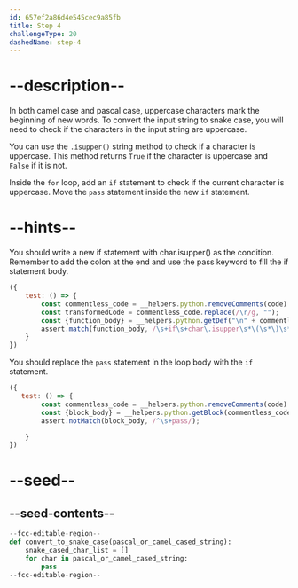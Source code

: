 ```yaml
---
id: 657ef2a86d4e545cec9a85fb
title: Step 4
challengeType: 20
dashedName: step-4
---
```


# --description--

In both camel case and pascal case, uppercase characters mark the beginning of new words. To convert the input string to snake case, you will need to check if the characters in the input string are uppercase. 

You can use the `.isupper()` string method to check if a character is uppercase. This method returns `True` if the character is uppercase and `False` if it is not.

Inside the `for` loop, add an `if` statement to check if the current character is uppercase. Move the `pass` statement inside the new `if` statement.

# --hints--

You should write a new if statement with char.isupper() as the condition. Remember to add the colon at the end and use the pass keyword to fill the if statement body.

```js
({
    test: () => {        
        const commentless_code = __helpers.python.removeComments(code)
        const transformedCode = commentless_code.replace(/\r/g, "");
        const {function_body} = __helpers.python.getDef("\n" + commentless_code, "convert_to_snake_case");
        assert.match(function_body, /\s+if\s+char\.isupper\s*\(\s*\)\s*:\s+pass/);
    }
})
```

You should replace the `pass` statement in the loop body with the `if` statement.

```js
({
   test: () => {
        const commentless_code = __helpers.python.removeComments(code)
        const {block_body} = __helpers.python.getBlock(commentless_code, /for\s+char\s+in\s+pascal_or_camel_cased_string\s*/);
        assert.notMatch(block_body, /^\s+pass/);

    }
})
```

# --seed--

## --seed-contents--

```py
--fcc-editable-region--
def convert_to_snake_case(pascal_or_camel_cased_string):
    snake_cased_char_list = []
    for char in pascal_or_camel_cased_string:
        pass
--fcc-editable-region--        
```
